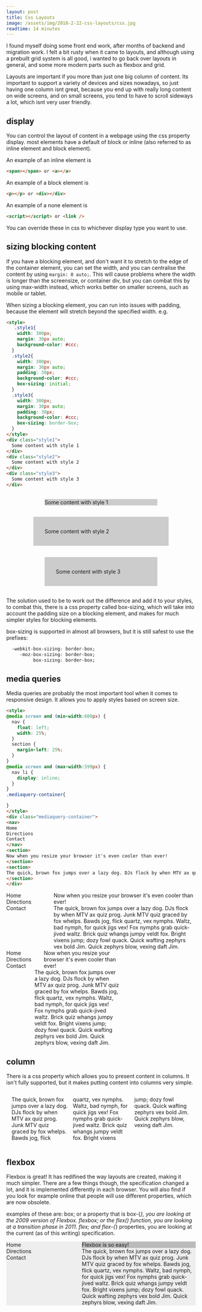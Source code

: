 ```yaml
---
layout: post
title: Css Layouts
image: /assets/img/2018-2-22-css-layouts/css.jpg
readtime: 14 minutes
---
```


I found myself doing some front end work, after months of backend and migration work. I felt a bit rusty when it came to layouts, and although using a prebuilt grid system is all good, i wanted to go back over layouts in general, and some more modern parts such as flexbox and grid.

Layouts are important if you more than just one big column of content. Its important to support a variety of devices and sizes nowadays, so just having one column isnt great, because you end up with really long content on wide screens, and on small screens, you tend to have to scroll sideways a lot, which isnt very user friendly.


## display

You can control the layout of content in a webpage using the css property display. most elements have a default of block or inline (also referred to as inline element and block element).

An example of an inline element is 
```html
<span></span> or <a></a>
```
An example of a block element is 
```html
<p></p> or <div></div>
```
An example of a none element is 
```html
<script></script> or <link />
```

You can override these in css to whichever display type you want to use.

## sizing blocking content

If you have a blocking element, and don't want it to stretch to the edge of the container element, you can set the width, and you can centralise the content by using `margin: 0 auto;`. This will cause problems where the width is longer than the screensize, or container div, but you can combat this by using max-width instead, which works better on smaller screens, such as mobile or tablet.

When sizing a blocking element, you can run into issues with padding, because the element will stretch beyond the specified width. e.g.

```html
<style>
   .style1{
    width: 300px;
    margin: 30px auto;
    background-color: #ccc;
  }
  .style2{
    width: 300px;
    margin: 30px auto;
    padding: 30px;
    background-color: #ccc;
    box-sizing: initial;
  }
  .style3{
    width: 300px;
    margin: 30px auto;
    padding: 30px;
    background-color: #ccc;
    box-sizing: border-box;
  }
</style>
<div class="style1">
  Some content with style 1
</div>
<div class="style2">
  Some content with style 2
</div>
<div class="style3">
  Some content with style 3
</div>
```

<style>
  .style1{
    width: 300px;
    margin: 30px auto;
    background-color: #ccc;
  }
  .style2{
    width: 300px;
    margin: 30px auto;
    padding: 30px;
    background-color: #ccc;
    box-sizing: initial;
  }
  .style3{
    width: 300px;
    margin: 30px auto;
    padding: 30px;
    background-color: #ccc;
    box-sizing: border-box;
  }
</style>
<div class="style1">
  Some content with style 1
</div>
<div class="style2">
  Some content with style 2
</div>
<div class="style3">
  Some content with style 3
</div>

The solution used to be to work out the difference and add it to your styles, to combat this, there is a css property called box-sizing, which will take into account the padding size on a blocking element, and makes for much simpler styles for blocking elements.

box-sizing is supported in almost all browsers, but it is still safest to use the prefixes:

```css
  -webkit-box-sizing: border-box;
     -moz-box-sizing: border-box;
          box-sizing: border-box;
```

## media queries

Media queries are probably the most important tool when it comes to responsive design. It allows you to apply styles based on screen size.


```html
<style>
@media screen and (min-width:600px) {
  nav {
    float: left;
    width: 25%;
  }
  section {
    margin-left: 25%;
  }
}
@media screen and (max-width:599px) {
  nav li {
    display: inline;
  }
}
.mediaquery-container{

}
</style>
<div class="mediaquery-container">
<nav>
Home
Directions
Contact
</nav>
<section>
Now when you resize your browser it's even cooler than ever!
</section>
<section>
The quick, brown fox jumps over a lazy dog. DJs flock by when MTV ax quiz prog. Junk MTV quiz graced by fox whelps. Bawds jog, flick quartz, vex nymphs. Waltz, bad nymph, for quick jigs vex! Fox nymphs grab quick-jived waltz. Brick quiz whangs jumpy veldt fox. Bright vixens jump; dozy fowl quack. Quick wafting zephyrs vex bold Jim. Quick zephyrs blow, vexing daft Jim.
</section>
</div>
```

<style>
@media screen and (min-width:600px) {
  nav {
    float: left;
    width: 25%;
  }
  section {
    margin-left: 25%;
  }
}
@media screen and (max-width:599px) {
  nav li {
    display: inline;
  }
}
.mediaquery-container{

}

.mediaquery-container-small{
  width:300px;
}
</style>
<div class="mediaquery-container">
<nav>
Home
Directions
Contact
</nav>
<section>
Now when you resize your browser it's even cooler than ever!
</section>
<section>
The quick, brown fox jumps over a lazy dog. DJs flock by when MTV ax quiz prog. Junk MTV quiz graced by fox whelps. Bawds jog, flick quartz, vex nymphs. Waltz, bad nymph, for quick jigs vex! Fox nymphs grab quick-jived waltz. Brick quiz whangs jumpy veldt fox. Bright vixens jump; dozy fowl quack. Quick wafting zephyrs vex bold Jim. Quick zephyrs blow, vexing daft Jim.
</section>
</div>

<div class="mediaquery-container-small">
<nav>
Home
Directions
Contact
</nav>
<section>
Now when you resize your browser it's even cooler than ever!
</section>
<section>
The quick, brown fox jumps over a lazy dog. DJs flock by when MTV ax quiz prog. Junk MTV quiz graced by fox whelps. Bawds jog, flick quartz, vex nymphs. Waltz, bad nymph, for quick jigs vex! Fox nymphs grab quick-jived waltz. Brick quiz whangs jumpy veldt fox. Bright vixens jump; dozy fowl quack. Quick wafting zephyrs vex bold Jim. Quick zephyrs blow, vexing daft Jim.
</section>
</div>

## column

There is a css property which allows you to present content in columns. It isn't fully supported, but it makes putting content into columns very simple.

<style>
.three-column {
  padding: 1em;
  -moz-column-count: 3;
  -moz-column-gap: 1em;
  -webkit-column-count: 3;
  -webkit-column-gap: 1em;
  column-count: 3;
  column-gap: 1em;
}
</style>
<div class="three-column">
The quick, brown fox jumps over a lazy dog. DJs flock by when MTV ax quiz prog. Junk MTV quiz graced by fox whelps. Bawds jog, flick quartz, vex nymphs. Waltz, bad nymph, for quick jigs vex! Fox nymphs grab quick-jived waltz. Brick quiz whangs jumpy veldt fox. Bright vixens jump; dozy fowl quack. Quick wafting zephyrs vex bold Jim. Quick zephyrs blow, vexing daft Jim.
</div>

## flexbox

Flexbox is great! It has redifined the way layouts are created, making it much simpler. There are a few things though, the specification changed a lot, and it is implemented differently in each browser. You will also find if you look for example online that people will use different properties, which are now obsolete.

examples of these are:
box; or a property that is box-{*}, you are looking at the 2009 version of Flexbox.
flexbox; or the flex() function, you are looking at a transition phase in 2011.
flex; and flex-{*} properties, you are looking at the current (as of this writing) specification.


<div style="display:none">http://weblog.bocoup.com/dive-into-flexbox/</div>

<style>
  .flexcontainer {
    display: -webkit-flex;
    display: flex;
    background-color: #eee;    
  }
  nav {
    width: 100px;    
  }
  .flex-column {
    -webkit-flex: 1;
            flex: 1;
  }
  .flextitle{
    background-color:#bbb;
  }
</style>

<div class="flexcontainer">
<nav>
Home
Directions
Contact
</nav>
<div class="flex-column">
  <section class="flextitle">
  Flexbox is so easy!
  </section>
  <section>
The quick, brown fox jumps over a lazy dog. DJs flock by when MTV ax quiz prog. Junk MTV quiz graced by fox whelps. Bawds jog, flick quartz, vex nymphs. Waltz, bad nymph, for quick jigs vex! Fox nymphs grab quick-jived waltz. Brick quiz whangs jumpy veldt fox. Bright vixens jump; dozy fowl quack. Quick wafting zephyrs vex bold Jim. Quick zephyrs blow, vexing daft Jim.
  </section>
</div>